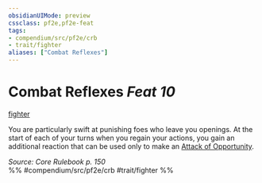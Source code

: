 ```yaml
---
obsidianUIMode: preview
cssclass: pf2e,pf2e-feat
tags:
- compendium/src/pf2e/crb
- trait/fighter
aliases: ["Combat Reflexes"]
---
```

# Combat Reflexes  *Feat 10*  
[fighter](/rules/traits/fighter.md)  


You are particularly swift at punishing foes who leave you openings. At the start of each of your turns when you regain your actions, you gain an additional reaction that can be used only to make an [Attack of Opportunity](/rules/actions/attack-of-opportunity.md).

*Source: Core Rulebook p. 150*  
%% #compendium/src/pf2e/crb #trait/fighter %%
